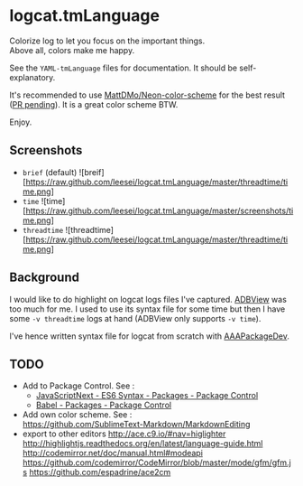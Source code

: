 # logcat.tmLanguage

Colorize log to let you focus on the important things.  
Above all, colors make me happy.

See the `YAML-tmLanguage` files for documentation. It should be self-explanatory.

It's recommended to use [MattDMo/Neon-color-scheme](https://github.com/MattDMo/Neon-color-scheme) for the best result ([PR pending](https://github.com/MattDMo/Neon-color-scheme/pull/20)). It is a great color scheme BTW.

Enjoy.

## Screenshots

* `brief` (default)
![breif][https://raw.github.com/leesei/logcat.tmLanguage/master/threadtime/time.png]
* `time`
![time][https://raw.github.com/leesei/logcat.tmLanguage/master/screenshots/time.png]
* `threadtime`
![threadtime][https://raw.github.com/leesei/logcat.tmLanguage/master/threadtime/time.png]

## Background

I would like to do highlight on logcat logs files I've captured. [ADBView](https://packagecontrol.io/packages/ADBView) was too much for me. I used to use its syntax file for some time but then I have some `-v threadtime` logs at hand (ADBView only supports `-v time`).

I've hence written syntax file for logcat from scratch with [AAAPackageDev](https://packagecontrol.io/packages/AAAPackageDev).

## TODO

* Add to Package Control. See :  
  - [JavaScriptNext - ES6 Syntax - Packages - Package Control](https://packagecontrol.io/packages/JavaScriptNext%20-%20ES6%20Syntax)
  - [Babel - Packages - Package Control](https://packagecontrol.io/packages/Babel)
* Add own color scheme. See :  
  https://github.com/SublimeText-Markdown/MarkdownEditing
* export to other editors
  http://ace.c9.io/#nav=higlighter
  http://highlightjs.readthedocs.org/en/latest/language-guide.html
  http://codemirror.net/doc/manual.html#modeapi
  https://github.com/codemirror/CodeMirror/blob/master/mode/gfm/gfm.js
  https://github.com/espadrine/ace2cm
